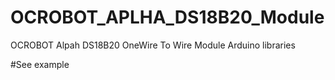# OCROBOT_APLHA_DS18B20_Module
OCROBOT Alpah DS18B20 OneWire To Wire Module Arduino libraries 

#See example